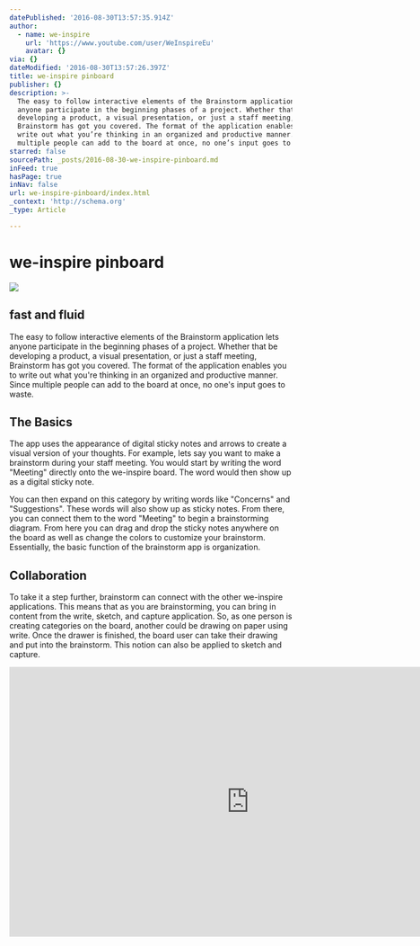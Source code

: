 ```yaml
---
datePublished: '2016-08-30T13:57:35.914Z'
author:
  - name: we-inspire
    url: 'https://www.youtube.com/user/WeInspireEu'
    avatar: {}
via: {}
dateModified: '2016-08-30T13:57:26.397Z'
title: we-inspire pinboard
publisher: {}
description: >-
  The easy to follow interactive elements of the Brainstorm application lets
  anyone participate in the beginning phases of a project. Whether that be
  developing a product, a visual presentation, or just a staff meeting,
  Brainstorm has got you covered. The format of the application enables you to
  write out what you’re thinking in an organized and productive manner. Since
  multiple people can add to the board at once, no one’s input goes to waste. 
starred: false
sourcePath: _posts/2016-08-30-we-inspire-pinboard.md
inFeed: true
hasPage: true
inNav: false
url: we-inspire-pinboard/index.html
_context: 'http://schema.org'
_type: Article

---
```

# we-inspire pinboard
![](https://the-grid-user-content.s3-us-west-2.amazonaws.com/df7aebb0-1ff5-4243-bb79-f941681190f1.png)

## fast and fluid

The easy to follow interactive elements of the Brainstorm application lets anyone participate in the beginning phases of a project. Whether that be developing a product, a visual presentation, or just a staff meeting, Brainstorm has got you covered. The format of the application enables you to write out what you're thinking in an organized and productive manner. Since multiple people can add to the board at once, no one's input goes to waste. 

## The Basics

The app uses the appearance of digital sticky notes and arrows to create a visual version of your thoughts. For example, lets say you want to make a brainstorm during your staff meeting. You would start by writing the word "Meeting" directly onto the we-inspire board. The word would then show up as a digital sticky note.

You can then expand on this category by writing words like "Concerns" and "Suggestions". These words will also show up as sticky notes. From there, you can connect them to the word "Meeting" to begin a brainstorming diagram. From here you can drag and drop the sticky notes anywhere on the board as well as change the colors to customize your brainstorm. Essentially, the basic function of the brainstorm app is organization.

## Collaboration

To take it a step further, brainstorm can connect with the other we-inspire applications. This means that as you are brainstorming, you can bring in content from the write, sketch, and capture application. So, as one person is creating categories on the board, another could be drawing on paper using write. Once the drawer is finished, the board user can take their drawing and put into the brainstorm. This notion can also be applied to sketch and capture.

<iframe src="https://cdn.embedly.com/widgets/media.html?src=https%3A%2F%2Fwww.youtube.com%2Fembed%2FycDyCyavw2U%3Ffeature%3Doembed&amp;url=http%3A%2F%2Fwww.youtube.com%2Fwatch%3Fv%3DycDyCyavw2U&amp;image=https%3A%2F%2Fi.ytimg.com%2Fvi%2FycDyCyavw2U%2Fhqdefault.jpg&amp;key=b7d04c9b404c499eba89ee7072e1c4f7&amp;type=text%2Fhtml&amp;schema=youtube" width="854" height="480" scrolling="no" frameborder="0" allowfullscreen="" style=""></iframe>